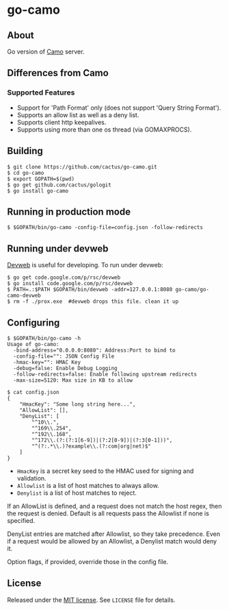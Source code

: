 go-camo
=======

## About

Go version of [Camo][1] server.

## Differences from Camo

### Supported Features

*   Support for 'Path Format' only (does not support 'Query String Format').
*   Supports an allow list as well as a deny list.
*   Supports client http keepalives.
*   Supports using more than one os thread (via GOMAXPROCS).

## Building

    $ git clone https://github.com/cactus/go-camo.git
    $ cd go-camo
    $ export GOPATH=$(pwd)
    $ go get github.com/cactus/gologit
    $ go install go-camo

## Running in production mode

    $ $GOPATH/bin/go-camo -config-file=config.json -follow-redirects

## Running under devweb

[Devweb][2] is useful for developing. To run under devweb:

    $ go get code.google.com/p/rsc/devweb
    $ go install code.google.com/p/rsc/devweb
    $ PATH=.:$PATH $GOPATH/bin/devweb -addr=127.0.0.1:8080 go-camo/go-camo-devweb
    $ rm -f ./prox.exe  #devweb drops this file. clean it up

## Configuring

    $ $GOPATH/bin/go-camo -h
    Usage of go-camo:
	  -bind-address="0.0.0.0:8080": Address:Port to bind to
	  -config-file="": JSON Config File
	  -hmac-key="": HMAC Key
	  -debug=false: Enable Debug Logging
	  -follow-redirects=false: Enable following upstream redirects
	  -max-size=5120: Max size in KB to allow
    
    $ cat config.json
    {
        "HmacKey": "Some long string here...",
        "AllowList": [],
        "DenyList": [
            "^10\\.",
            "^169\\.254",
            "^192\\.168",
            "^172\\.(?:(?:1[6-9])|(?:2[0-9])|(?:3[0-1]))",
            "^(?:.*\\.)?example\\.(?:com|org|net)$"
        ]
    }

*   `HmacKey` is a secret key seed to the HMAC used for signing and
    validation.
*   `Allowlist` is a list of host matches to always allow.
*   `Denylist` is a list of host matches to reject.

If an AllowList is defined, and a request does not match the host regex,
then the request is denied. Default is all requests pass the Allowlist if
none is specified.

DenyList entries are matched after Allowlist, so they take precedence.
Even if a request would be allowed by an Allowlist, a Denylist match would
deny it.

Option flags, if provided, override those in the config file.

## License

Released under the [MIT
license](http://www.opensource.org/licenses/mit-license.php). See `LICENSE`
file for details.

[1]: https://github.com/atmos/camo
[2]: http://code.google.com/p/rsc/source/browse/devweb
